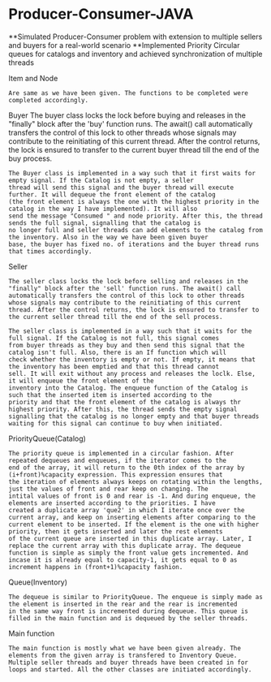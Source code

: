 # Producer-Consumer-JAVA

**Simulated Producer-Consumer problem with extension to multiple sellers and buyers for a real-world scenario
**Implemented Priority Circular queues for catalogs and inventory and achieved synchronization of multiple threads

Item and Node
	
	Are same as we have been given. The functions to be completed were completed accordingly.

Buyer
	The buyer class locks the lock before buying and releases in the "finally" block after the 'buy' function runs. The await() call
	automatically transfers the control of this lock to other threads whose signals may contribute to the reinitiating of this current
	thread. After the control returns, the lock is ensured to transfer to the current buyer thread till the end of the buy process.

	The Buyer class is implemented in a way such that it first waits for empty signal. If the Catalog is not empty, a seller
	thread will send this signal and the buyer thread will execute further. It will dequeue the front element of the catalog
	(the front element is always the one with the highest priority in the catalog in the way I have implemented). It will also 
	send the message "Consumed " and node priority. After this, the thread sends the full signal, signalling that the catalog is
	no longer full and seller threads can add elements to the catalog from the inventory. Also in the way we have been given buyer
	base, the buyer has fixed no. of iterations and the buyer thread runs that times accordingly.
	
Seller
	
	The seller class locks the lock before selling and releases in the "finally" block after the 'sell' function runs. The await() call
	automatically transfers the control of this lock to other threads whose signals may contribute to the reinitiating of this current
	thread. After the control returns, the lock is ensured to transfer to the current seller thread till the end of the sell process.

	The seller class is implemented in a way such that it waits for the full signal. If the Catalog is not full, this signal comes
	from buyer threads as they buy and then send this signal that the catalog isn't full. Also, there is an If function which will
	check whether the inventory is empty or not. If empty, it means that the inventory has been emptied and that this thread cannot
	sell. It will exit without any process and releases the loclk. Else, it will enqueue the front element of the
	inventory into the Catalog. The enqueue function of the Catalog is such that the inserted item is inserted according to the 
	priority and that the front element of the catalog is always thr highest priority. After this, the thread sends the empty signal
	signalling that the catalog is no longer empty and that buyer threads waiting for this signal can continue to buy when initiated.

PriorityQueue(Catalog)

	The priority queue is implemented in a circular fashion. After repeated dequeues and enqueues, if the iterator comes to the 	
	end of the array, it will return to the 0th index of the array by (i+front)%capacity expression. This expression ensures that
	the iteration of elements always keeps on rotating within the lengths, just the values of front and rear keep on changing. The 
	intital values of front is 0 and rear is -1. And during enqueue, the elements are inserted according to the priorities. I have 
	created a duplicate array 'que2' in which I iterate once over the current array, and keep on inserting elements after comparing to the
	current element to be inserted. If the element is the one with higher priority, then it gets inserted and later the rest elements
	of the current queue are inserted in this duplicate array. Later, I replace the current array with this duplicate array. The dequeue
	function is simple as simply the front value gets incremented. And incase it is already equal to capacity-1, it gets equal to 0 as
	increment happens in (front+1)%capacity fashion.

Queue(Inventory)

	The dequeue is similar to PriorityQueue. The enqueue is simply made as the element is inserted in the rear and the rear is incremented
	in the same way front is incremented during dequeue. This queue is filled in the main function and is dequeued by the seller threads.


Main function

	The main function is mostly what we have been given already. The elements from the given array is transfered to Inventory Queue.
	Multiple seller threads and buyer threads have been created in for loops and started. All the other classes are initiated accordingly.


